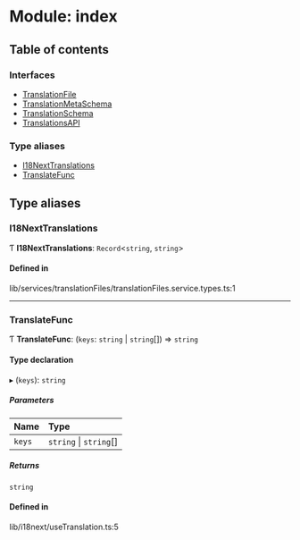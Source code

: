 # Module: index

## Table of contents

### Interfaces

- [TranslationFile](../wiki/index.TranslationFile)
- [TranslationMetaSchema](../wiki/index.TranslationMetaSchema)
- [TranslationSchema](../wiki/index.TranslationSchema)
- [TranslationsAPI](../wiki/index.TranslationsAPI)

### Type aliases

- [I18NextTranslations](../wiki/index#i18nexttranslations-1)
- [TranslateFunc](../wiki/index#translatefunc-1)

## Type aliases

### I18NextTranslations

Ƭ **I18NextTranslations**: `Record`<`string`, `string`\>

#### Defined in

lib/services/translationFiles/translationFiles.service.types.ts:1

___

### TranslateFunc

Ƭ **TranslateFunc**: (`keys`: `string` \| `string`[]) => `string`

#### Type declaration

▸ (`keys`): `string`

##### Parameters

| Name | Type |
| :------ | :------ |
| `keys` | `string` \| `string`[] |

##### Returns

`string`

#### Defined in

lib/i18next/useTranslation.ts:5
